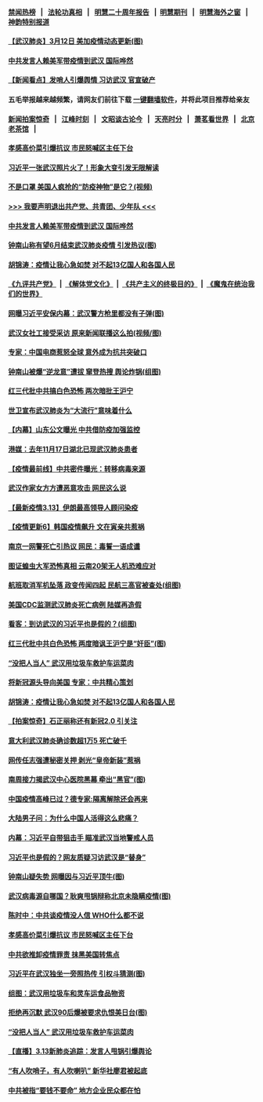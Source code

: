 #### [禁闻热榜](热点新闻.md?=0)  &nbsp;&nbsp;|&nbsp;&nbsp; [法轮功真相](https://github.com/gfw-breaker/truth/blob/master/README.md?=0) &nbsp;&nbsp;|&nbsp;&nbsp; [明慧二十周年报告](https://github.com/gfw-breaker/mh-reports/blob/master/README.md?=0) &nbsp;&nbsp;|&nbsp;&nbsp;[明慧期刊](https://github.com/gfw-breaker/mh-qikan) &nbsp;&nbsp;|&nbsp;&nbsp; [明慧海外之窗](https://github.com/gfw-breaker/mh-news/blob/master/README.md?=0) &nbsp;&nbsp;|&nbsp;&nbsp; [神韵特别报道](https://github.com/gfw-breaker/mh-news/blob/master/shenyun.md?=0)
#### [ 【武汉肺炎】3月12日 美加疫情动态更新(图)](https://github.com/gfw-breaker/banned-news/blob/master/pages/p3/926019.md)
#### [ 中共发言人赖美军带疫情到武汉 国际哗然](https://github.com/gfw-breaker/banned-news/blob/master/pages/nsc413/n11936484.md)
#### [ 【新闻看点】发哨人引爆舆情 习访武汉 官宣破产](https://github.com/gfw-breaker/banned-news/blob/master/pages/nsc413/n11936289.md)
#### 五毛举报越来越频繁，请网友们前往下载 [一键翻墙软件](https://github.com/gfw-breaker/ssr-accounts)，并将此项目推荐给亲友
#### [新闻拍案惊奇](https://github.com/gfw-breaker/banned-news/blob/master/pages/link4.md) &nbsp;&nbsp;|&nbsp;&nbsp; [江峰时刻](https://github.com/gfw-breaker/banned-news/blob/master/pages/link4.md) &nbsp;&nbsp;|&nbsp;&nbsp; [文昭谈古论今](https://github.com/gfw-breaker/banned-news/blob/master/pages/link4.md) &nbsp;&nbsp;|&nbsp;&nbsp; [天亮时分](https://github.com/gfw-breaker/banned-news/blob/master/pages/link4.md) &nbsp;&nbsp;|&nbsp;&nbsp; [萧茗看世界](https://github.com/gfw-breaker/banned-news/blob/master/pages/link4.md) &nbsp;&nbsp;|&nbsp;&nbsp; [北京老茶馆](https://github.com/gfw-breaker/banned-news/blob/master/pages/link4.md) &nbsp;&nbsp;|&nbsp;&nbsp; 
#### [ 孝感高价菜引爆抗议 市民怒喊区主任下台](https://github.com/gfw-breaker/banned-news/blob/master/pages/nf4514/n11936264.md)
#### [ 习近平一张武汉照片火了！形象大变引发无限解读](https://github.com/gfw-breaker/banned-news/blob/master/pages/prog1138/a102797754.md)
#### [ 不是口罩 美国人疯抢的“防疫神物”是它？(视频)](https://github.com/gfw-breaker/banned-news/blob/master/pages/p3/925921.md)
#### [>>> 我要声明退出共产党、共青团、少年队 <<<](https://github.com/begood0513/goodnews/blob/master/quit/letter.md) 
#### [ 中共发言人赖美军带疫情到武汉 国际哗然](https://github.com/gfw-breaker/banned-news/blob/master/pages/nf4514/n11936484.md)
#### [ 钟南山称有望6月结束武汉肺炎疫情 引发热议(图)](https://github.com/gfw-breaker/banned-news/blob/master/pages/p1/926028.md)
#### [ 胡锦涛：疫情让我心急如焚 对不起13亿国人和各国人民](https://github.com/gfw-breaker/banned-news/blob/master/pages/prog1138/a102798538.md)
#### [《九评共产党》](https://github.com/begood0513/9ping.md/blob/master/README.md) &nbsp;|&nbsp; [《解体党文化》](../../../../jtdwh.md/blob/master/README.md)  &nbsp;|&nbsp; [《共产主义的终极目的》](../../../../gczydzjmd.md/blob/master/README.md) &nbsp;|&nbsp; [《魔鬼在统治我们的世界》](../../../../mgztzwmdsj.md/blob/master/README.md) 
#### [ 网曝习近平安保内幕：武汉警方枪里都没有子弹(图)](https://github.com/gfw-breaker/banned-news/blob/master/pages/p2/926007.md)
#### [ 武汉女社工接受采访 原来新闻联播这么拍(视频/图)](https://github.com/gfw-breaker/banned-news/blob/master/pages/p1/926010.md)
#### [ 专家：中国电商惹怒全球 意外成为抗共突破口](https://github.com/gfw-breaker/banned-news/blob/master/pages/nsc413/n11937116.md)
#### [ 钟南山被爆“逆龙意”遭拔 窜登热搜 舆论炸锅(组图)](https://github.com/gfw-breaker/banned-news/blob/master/pages/p1/926004.md)
#### [ 红三代批中共搞白色恐怖 两次暗批王沪宁](https://github.com/gfw-breaker/banned-news/blob/master/pages/nsc413/n11936325.md)
#### [ 世卫宣布武汉肺炎为“大流行”意味着什么](https://github.com/gfw-breaker/banned-news/blob/master/pages/nf4514/n11935933.md)
#### [ 【内幕】山东公文曝光 中共借防疫加强监控](https://github.com/gfw-breaker/banned-news/blob/master/pages/nf4514/n11934303.md)
#### [ 港媒：去年11月17日湖北已现武汉肺炎患者](https://github.com/gfw-breaker/banned-news/blob/master/pages/nsc413/n11937669.md)
#### [ 【疫情最前线】中共密件曝光：转移病毒来源](https://github.com/gfw-breaker/banned-news/blob/master/pages/nsc413/n11936342.md)
#### [ 武汉作家女方方遭恶意攻击 网民这么说](https://github.com/gfw-breaker/banned-news/blob/master/pages/nsc413/n11937048.md)
#### [ 【最新疫情3.13】伊朗最高领导人顾问染疫](https://github.com/gfw-breaker/banned-news/blob/master/pages/nf4514/n11936755.md)
#### [ 【疫情更新6】韩国疫情飙升 文在寅亲共惹祸](https://github.com/gfw-breaker/banned-news/blob/master/pages/prog204/a102795918.md)
#### [ 南京一网警死亡引热议 网民：毒誓一语成谶](https://github.com/gfw-breaker/banned-news/blob/master/pages/nsc413/n11935645.md)
#### [ 图证蝗虫大军恐怖真相 云南20架无人机恐难应对](https://github.com/gfw-breaker/banned-news/blob/master/pages/prog204/a102798769.md)
#### [ 航班取消军机坠落 政变传闻四起 民航三高官被查处(组图)](https://github.com/gfw-breaker/banned-news/blob/master/pages/p2/926097.md)
#### [ 美国CDC监测武汉肺炎死亡病例 陆媒再造假](https://github.com/gfw-breaker/banned-news/blob/master/pages/nsc413/n11936666.md)
#### [ 看客：到访武汉的习近平也是假的？(组图)](https://github.com/gfw-breaker/banned-news/blob/master/pages/p2/925995.md)
#### [ 红三代批中共白色恐怖 两度暗讽王沪宁是“奸臣”(图)](https://github.com/gfw-breaker/banned-news/blob/master/pages/p2/926057.md)
#### [ “没把人当人” 武汉用垃圾车救护车运菜肉](https://github.com/gfw-breaker/banned-news/blob/master/pages/nf4514/n11936647.md)
#### [ 将新冠源头导向美国 专家：中共精心策划](https://github.com/gfw-breaker/banned-news/blob/master/pages/nf4514/n11936432.md)
#### [ 胡锦涛：疫情让我心急如焚 对不起13亿国人和各国人民](https://github.com/gfw-breaker/banned-news/blob/master/pages/prog204/a102798538.md)
#### [ 【拍案惊奇】石正丽称还有新冠2.0 引关注](https://github.com/gfw-breaker/banned-news/blob/master/pages/nsc413/n11934119.md)
#### [ 意大利武汉肺炎确诊数超1万5 死亡破千](https://github.com/gfw-breaker/banned-news/blob/master/pages/nf4514/n11936332.md)
#### [ 网传任志强遭秘密关押 剥光“皇帝新装”惹祸](https://github.com/gfw-breaker/banned-news/blob/master/pages/prog204/a102798745.md)
#### [ 南周接力揭武汉中心医院黑幕 牵出“黑官”(图)](https://github.com/gfw-breaker/banned-news/blob/master/pages/p2/926015.md)
#### [ 中国疫情高峰已过？德专家:隔离解除还会再来](https://github.com/gfw-breaker/banned-news/blob/master/pages/nsc413/n11935994.md)
#### [ 大陆男子问：为什么中国人活得这么悲痛？](https://github.com/gfw-breaker/banned-news/blob/master/pages/nsc413/n11935554.md)
#### [ 内幕：习近平自带狙击手 瞄准武汉当地警戒人员](https://github.com/gfw-breaker/banned-news/blob/master/pages/prog204/a102798648.md)
#### [ 习近平也是假的？网友质疑习访武汉是“替身”](https://github.com/gfw-breaker/banned-news/blob/master/pages/prog204/a102798563.md)
#### [ 钟南山疑失势 网曝因与习近平顶牛(图)](https://github.com/gfw-breaker/banned-news/blob/master/pages/p2/925974.md)
#### [ 武汉病毒源自哪国？耿爽甩锅辩称北京未隐瞒疫情(图)](https://github.com/gfw-breaker/banned-news/blob/master/pages/p1/926069.md)
#### [ 陈时中：中共谈疫情没人信 WHO什么都不说](https://github.com/gfw-breaker/banned-news/blob/master/pages/nsc413/n11937929.md)
#### [ 孝感高价菜引爆抗议 市民怒喊区主任下台](https://github.com/gfw-breaker/banned-news/blob/master/pages/nsc413/n11936264.md)
#### [ 中共欲推卸疫情罪责 抹黑美国转焦点](https://github.com/gfw-breaker/banned-news/blob/master/pages/nf4514/n11937702.md)
#### [ 习近平在武汉独坐一旁照热传 引权斗猜测(图)](https://github.com/gfw-breaker/banned-news/blob/master/pages/p2/925936.md)
#### [ 组图：武汉用垃圾车和灵车运食品物资](https://github.com/gfw-breaker/banned-news/blob/master/pages/nf4514/n11935329.md)
#### [ 拒绝再沉默 武汉90后爆被要求仇恨美日台(图)](https://github.com/gfw-breaker/banned-news/blob/master/pages/p1/926016.md)
#### [ “没把人当人” 武汉用垃圾车救护车运菜肉](https://github.com/gfw-breaker/banned-news/blob/master/pages/nsc413/n11936647.md)
#### [ 【直播】3.13新肺炎追踪：发言人甩锅引爆舆论](https://github.com/gfw-breaker/banned-news/blob/master/pages/nf4514/n11938042.md)
#### [ “有人吹哨子，有人吹喇叭” 新华社廖君被起底](https://github.com/gfw-breaker/banned-news/blob/master/pages/prog204/a102798613.md)
#### [ 中共被指“要钱不要命” 地方企业民众都在怕](https://github.com/gfw-breaker/banned-news/blob/master/pages/nsc413/n11936481.md)
